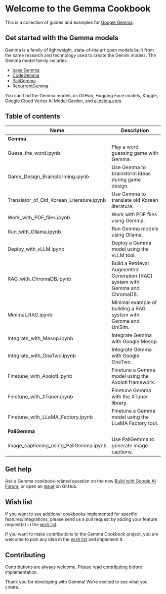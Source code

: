 # Welcome to the Gemma Cookbook
This is a collection of guides and examples for [Google Gemma](https://ai.google.dev/gemma/).

## Get started with the Gemma models
Gemma is a family of lightweight, state-of-the art open models built from the same research and technology used to create the Gemini models. The Gemma model family includes:
* [base Gemma](https://ai.google.dev/gemma/docs/model_card)
* [CodeGemma](https://ai.google.dev/gemma/docs/codegemma)
* [PaliGemma](https://ai.google.dev/gemma/docs/paligemma)
* [RecurrentGemma](https://ai.google.dev/gemma/docs/recurrentgemma)

You can find the Gemma models on GitHub, Hugging Face models, Kaggle, Google Cloud Vertex AI Model Garden, and [ai.nvidia.com](ai.nvidia.com).

## Table of contents

| Name                                      | Description                                                                  |
| ----------------------------------------- | ---------------------------------------------------------------------------- |
| **Gemma**                                 |
| Guess_the_word.ipynb                      | Play a word guessing game with Gemma.                                        |
| Game_Design_Brainstorming.ipynb           | Use Gemma to brainstorm ideas during game design.                            |
| Translator_of_Old_Korean_Literature.ipynb | Use Gemma to translate old Korean literature.                                |
| Work_with_PDF_files.ipynb                 | Work with PDF files using Gemma.                                             |
| Run_with_Ollama.ipynb                     | Run Gemma models using Ollama.                                               |
| Deploy_with_vLLM.ipynb                    | Deploy a Gemma model using the vLLM tool.                                    |
| RAG_with_ChromaDB.ipynb                   | Build a Retrieval Augmented Generation (RAG) system with Gemma and ChromaDB. |
| Minimal_RAG.ipynb                         | Minimal example of building a RAG system with Gemma and UniSim.              |
| Integrate_with_Mesop.ipynb                | Integrate Gemma with Google Mesop.                                           |
| Integrate_with_OneTwo.ipynb               | Integrate Gemma with Google OneTwo.                                          |
| Finetune_with_Axolotl.ipynb               | Finetune a Gemma model using the Axolotl framework.                          |
| Finetune_with_XTuner.ipynb                | Finetune Gemma with the XTuner library.                                      |
| Finetune_with_LLaMA_Factory.ipynb         | Finetune a Gemma model using the LLaMA Factory tool.                         |
| **PaliGemma**                             |
| Image_captioning_using_PaliGemma.ipynb    | Use PaliGemma to generate image captions.                                    |


## Get help
Ask a Gemma cookbook-related question on the new [Build with Google AI Forum](https://discuss.ai.google.dev/), or open an [issue](https://github.com/google-gemini/gemma-cookbook/issues) on GitHub.

## Wish list
If you want to see addtional cookbooks implemented for specific features/integrations, please send us a pull request by adding your feature request(s) in the [wish list](https://github.com/google-gemini/gemma-cookbook/blob/main/WISHLIST.md). 

If you want to make contributions to the Gemma Cookbook project, you are welcome to pick any idea in the [wish list](https://github.com/google-gemini/gemma-cookbook/blob/main/WISHLIST.md) and implement it.

## Contributing
Contributions are always welcome. Please read [contributing](https://github.com/google-gemini/gemma-cookbook/blob/main/CONTRIBUTING.md) before implementation.

Thank you for developing with Gemma! We’re excited to see what you create.

